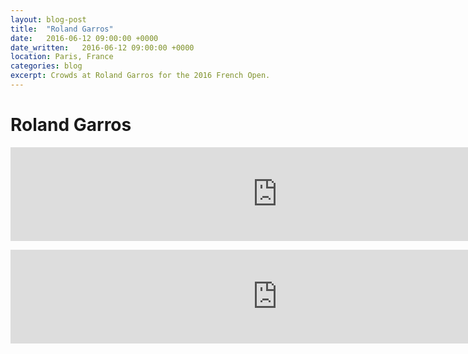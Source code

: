 ```yaml
---
layout: blog-post
title:  "Roland Garros"
date:   2016-06-12 09:00:00 +0000
date_written:   2016-06-12 09:00:00 +0000
location: Paris, France
categories: blog
excerpt: Crowds at Roland Garros for the 2016 French Open.
---
```

# Roland Garros
<p class='embed'>
  <iframe allowfullscreen="true" frameborder="0"  src="https://www.youtube.com/embed/5CZJ85F7CV0?rel=0" width="853"></iframe>
</p>

<p class='embed'>
  <iframe allowfullscreen="true" frameborder="0"  src="https://www.youtube.com/embed/1kqSrV9tJtY?rel=0" width="853"></iframe>
</p>
